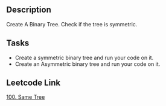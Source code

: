 ## Description
Create A Binary Tree. Check if the tree is symmetric. 

## Tasks
* Create a symmetric binary tree and run your code on it.
* Create an Asymmetric binary tree and run your code on it.

## Leetcode Link
[100. Same Tree](https://leetcode.com/problems/same-tree/)